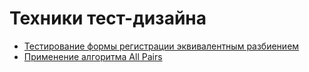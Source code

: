 # Техники тест-дизайна

 - [Тестирование формы регистрации эквивалентным разбиением](https://docs.google.com/spreadsheets/d/1CsZCNw9kEpHiZrhVy2-1mqwhe_FmcfaN/edit?usp=sharing&ouid=113395346112533326169&rtpof=true&sd=true)
 - [Применение алгоритма All Pairs](https://docs.google.com/spreadsheets/d/1QeB26I0qNTn7kEBL6lSC7525d8RxlJeb/edit?usp=sharing&ouid=113395346112533326169&rtpof=true&sd=true)
